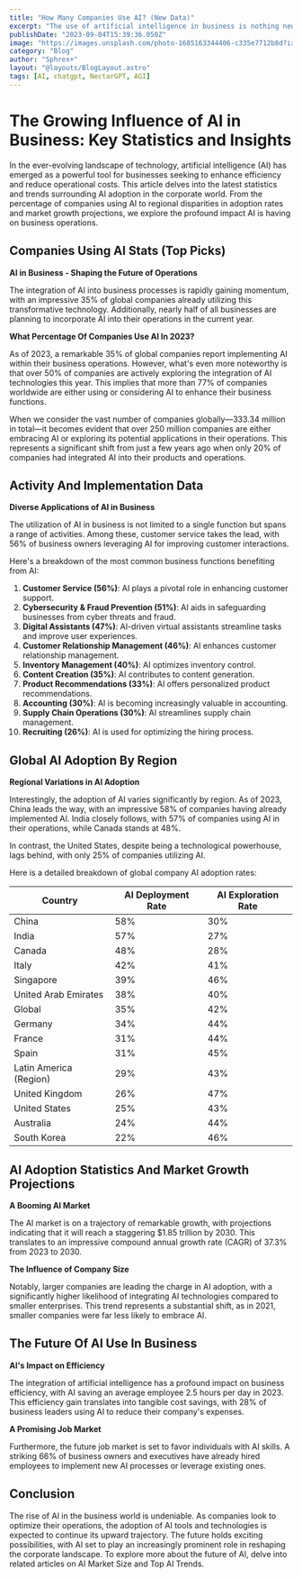 ```yaml
---
title: "How Many Companies Use AI? (New Data)"
excerpt: "The use of artificial intelligence in business is nothing new. Companies have been using AI technology to cut costs and increase efficiency outputs for years"
publishDate: "2023-09-04T15:39:36.050Z"
image: "https://images.unsplash.com/photo-1685163344406-c335e7712b8d?ixlib=rb-4.0.3&ixid=M3wxMjA3fDB8MHxwaG90by1wYWdlfHx8fGVufDB8fHx8fA%3D%3D&auto=format&fit=crop&w=1525&q=80"
category: "Blog"
author: "Sphrex+"
layout: "@layouts/BlogLayout.astro"
tags: [AI, chatgpt, NectarGPT, AGI]
---
```



<h1 id="the-growing-influence-of-ai-in-business-key-statistics-and-insights">The Growing Influence of AI in Business: Key Statistics and Insights</h1>
<p>In the ever-evolving landscape of technology, artificial intelligence (AI) has emerged as a powerful tool for businesses seeking to enhance efficiency and reduce operational costs. This article delves into the latest statistics and trends surrounding AI adoption in the corporate world. From the percentage of companies using AI to regional disparities in adoption rates and market growth projections, we explore the profound impact AI is having on business operations.</p>
<h2 id="companies-using-ai-stats-top-picks-">Companies Using AI Stats (Top Picks)</h2>
<p><strong> AI in Business - Shaping the Future of Operations</strong></p>
<p>The integration of AI into business processes is rapidly gaining momentum, with an impressive 35% of global companies already utilizing this transformative technology. Additionally, nearly half of all businesses are planning to incorporate AI into their operations in the current year.</p>
<p><strong> What Percentage Of Companies Use AI In 2023?</strong></p>
<p>As of 2023, a remarkable 35% of global companies report implementing AI within their business operations. However, what&#39;s even more noteworthy is that over 50% of companies are actively exploring the integration of AI technologies this year. This implies that more than 77% of companies worldwide are either using or considering AI to enhance their business functions.</p>
<p>When we consider the vast number of companies globally—333.34 million in total—it becomes evident that over 250 million companies are either embracing AI or exploring its potential applications in their operations. This represents a significant shift from just a few years ago when only 20% of companies had integrated AI into their products and operations.</p>
<h2 id="activity-and-implementation-data">Activity And Implementation Data</h2>
<p><strong> Diverse Applications of AI in Business</strong></p>
<p>The utilization of AI in business is not limited to a single function but spans a range of activities. Among these, customer service takes the lead, with 56% of business owners leveraging AI for improving customer interactions.</p>
<p>Here&#39;s a breakdown of the most common business functions benefiting from AI:</p>
<ol>
<li><strong>Customer Service (56%)</strong>: AI plays a pivotal role in enhancing customer support.</li>
<li><strong>Cybersecurity &amp; Fraud Prevention (51%)</strong>: AI aids in safeguarding businesses from cyber threats and fraud.</li>
<li><strong>Digital Assistants (47%)</strong>: AI-driven virtual assistants streamline tasks and improve user experiences.</li>
<li><strong>Customer Relationship Management (46%)</strong>: AI enhances customer relationship management.</li>
<li><strong>Inventory Management (40%)</strong>: AI optimizes inventory control.</li>
<li><strong>Content Creation (35%)</strong>: AI contributes to content generation.</li>
<li><strong>Product Recommendations (33%)</strong>: AI offers personalized product recommendations.</li>
<li><strong>Accounting (30%)</strong>: AI is becoming increasingly valuable in accounting.</li>
<li><strong>Supply Chain Operations (30%)</strong>: AI streamlines supply chain management.</li>
<li><strong>Recruiting (26%)</strong>: AI is used for optimizing the hiring process.</li>
</ol>
<h2 id="global-ai-adoption-by-region">Global AI Adoption By Region</h2>
<p><strong> Regional Variations in AI Adoption</strong></p>
<p>Interestingly, the adoption of AI varies significantly by region. As of 2023, China leads the way, with an impressive 58% of companies having already implemented AI. India closely follows, with 57% of companies using AI in their operations, while Canada stands at 48%.</p>
<p>In contrast, the United States, despite being a technological powerhouse, lags behind, with only 25% of companies utilizing AI.</p>
<p>Here is a detailed breakdown of global company AI adoption rates:</p>
<table>
<thead>
<tr>
<th>Country</th>
<th>AI Deployment Rate</th>
<th>AI Exploration Rate</th>
</tr>
</thead>
<tbody>
<tr>
<td>China</td>
<td>58%</td>
<td>30%</td>
</tr>
<tr>
<td>India</td>
<td>57%</td>
<td>27%</td>
</tr>
<tr>
<td>Canada</td>
<td>48%</td>
<td>28%</td>
</tr>
<tr>
<td>Italy</td>
<td>42%</td>
<td>41%</td>
</tr>
<tr>
<td>Singapore</td>
<td>39%</td>
<td>46%</td>
</tr>
<tr>
<td>United Arab Emirates</td>
<td>38%</td>
<td>40%</td>
</tr>
<tr>
<td>Global</td>
<td>35%</td>
<td>42%</td>
</tr>
<tr>
<td>Germany</td>
<td>34%</td>
<td>44%</td>
</tr>
<tr>
<td>France</td>
<td>31%</td>
<td>44%</td>
</tr>
<tr>
<td>Spain</td>
<td>31%</td>
<td>45%</td>
</tr>
<tr>
<td>Latin America (Region)</td>
<td>29%</td>
<td>43%</td>
</tr>
<tr>
<td>United Kingdom</td>
<td>26%</td>
<td>47%</td>
</tr>
<tr>
<td>United States</td>
<td>25%</td>
<td>43%</td>
</tr>
<tr>
<td>Australia</td>
<td>24%</td>
<td>44%</td>
</tr>
<tr>
<td>South Korea</td>
<td>22%</td>
<td>46%</td>
</tr>
</tbody>
</table>
<h2 id="ai-adoption-statistics-and-market-growth-projections">AI Adoption Statistics And Market Growth Projections</h2>
<p><strong> A Booming AI Market</strong></p>
<p>The AI market is on a trajectory of remarkable growth, with projections indicating that it will reach a staggering $1.85 trillion by 2030. This translates to an impressive compound annual growth rate (CAGR) of 37.3% from 2023 to 2030.</p>
<p><strong> The Influence of Company Size</strong></p>
<p>Notably, larger companies are leading the charge in AI adoption, with a significantly higher likelihood of integrating AI technologies compared to smaller enterprises. This trend represents a substantial shift, as in 2021, smaller companies were far less likely to embrace AI.</p>
<h2 id="the-future-of-ai-use-in-business">The Future Of AI Use In Business</h2>
<p><strong> AI&#39;s Impact on Efficiency</strong></p>
<p>The integration of artificial intelligence has a profound impact on business efficiency, with AI saving an average employee 2.5 hours per day in 2023. This efficiency gain translates into tangible cost savings, with 28% of business leaders using AI to reduce their company&#39;s expenses.</p>
<p><strong> A Promising Job Market</strong></p>
<p>Furthermore, the future job market is set to favor individuals with AI skills. A striking 66% of business owners and executives have already hired employees to implement new AI processes or leverage existing ones.</p>
<h2 id="conclusion">Conclusion</h2>
<p>The rise of AI in the business world is undeniable. As companies look to optimize their operations, the adoption of AI tools and technologies is expected to continue its upward trajectory. The future holds exciting possibilities, with AI set to play an increasingly prominent role in reshaping the corporate landscape. To explore more about the future of AI, delve into related articles on AI Market Size and Top AI Trends.</p>
